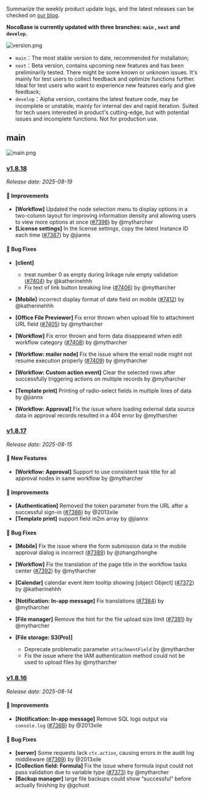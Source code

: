 Summarize the weekly product update logs, and the latest releases can be checked on [our blog](https://www.nocobase.com/en/blog/timeline).

**NocoBase is currently updated with three branches: `main` , `next` and `develop`.**

![version.png](https://static-docs.nocobase.com/ba5f04e27e99c625cb3822da5df07860.png)

* `main`：The most stable version to date, recommended for installation;
* `next`：Beta version, contains upcoming new features and has been preliminarily tested. There might be some known or unknown issues. It's mainly for test users to collect feedback and optimize functions further. Ideal for test users who want to experience new features early and give feedback;
* `develop`：Alpha version, contains the latest feature code, may be incomplete or unstable, mainly for internal dev and rapid iteration. Suited for tech users interested in product's cutting-edge, but with potential issues and incomplete functions. Not for production use.

## main

![main.png](https://static-docs.nocobase.com/47a3c71734c1d0f908b51f9ebd53c0ac.png)

### [v1.8.18](https://www.nocobase.com/en/blog/v1.8.18)

*Release date: 2025-08-19*

#### 🚀 Improvements

- **[Workflow]** Updated the node selection menu to display options in a two-column layout for improving information density and allowing users to view more options at once ([#7396](https://github.com/nocobase/nocobase/pull/7396)) by @mytharcher
- **[License settings]** In the license settings, copy the latest Instance ID each time ([#7387](https://github.com/nocobase/nocobase/pull/7387)) by @jiannx

#### 🐛 Bug Fixes

- **[client]**

  - treat number 0 as empty during linkage rule empty validation ([#7404](https://github.com/nocobase/nocobase/pull/7404)) by @katherinehhh
  - Fix text of link button breaking line ([#7406](https://github.com/nocobase/nocobase/pull/7406)) by @mytharcher
- **[Mobile]** incorrect display format of date field on mobile ([#7412](https://github.com/nocobase/nocobase/pull/7412)) by @katherinehhh
- **[Office File Previewer]** Fix error thrown when upload file to attachment URL field ([#7405](https://github.com/nocobase/nocobase/pull/7405)) by @mytharcher
- **[Workflow]** Fix error thrown and form data disappeared when edit workflow category ([#7408](https://github.com/nocobase/nocobase/pull/7408)) by @mytharcher
- **[Workflow: mailer node]** Fix the issue where the email node might not resume execution properly ([#7409](https://github.com/nocobase/nocobase/pull/7409)) by @mytharcher
- **[Workflow: Custom action event]** Clear the selected rows after successfully triggering actions on multiple records by @mytharcher
- **[Template print]** Printing of radio-select fields in multiple lines of data by @jiannx
- **[Workflow: Approval]** Fix the issue where loading external data source data in approval records resulted in a 404 error by @mytharcher

### [v1.8.17](https://www.nocobase.com/en/blog/v1.8.17)

*Release date: 2025-08-15*

#### 🎉 New Features

- **[Workflow: Approval]** Support to use consistent task title for all approval nodes in same workflow by @mytharcher

#### 🚀 Improvements

- **[Authentication]** Removed the token parameter from the URL after a successful sign-in ([#7386](https://github.com/nocobase/nocobase/pull/7386)) by @2013xile
- **[Template print]** support field m2m array by @jiannx

#### 🐛 Bug Fixes

- **[Mobile]** Fix the issue where the form submission data in the mobile approval dialog is incorrect ([#7389](https://github.com/nocobase/nocobase/pull/7389)) by @zhangzhonghe
- **[Workflow]** Fix the translation of the page title in the workflow tasks center ([#7392](https://github.com/nocobase/nocobase/pull/7392)) by @mytharcher
- **[Calendar]** calendar event item tooltip showing [object Object] ([#7372](https://github.com/nocobase/nocobase/pull/7372)) by @katherinehhh
- **[Notification: In-app message]** Fix translations ([#7384](https://github.com/nocobase/nocobase/pull/7384)) by @mytharcher
- **[File manager]** Remove the hint for the file upload size limit ([#7391](https://github.com/nocobase/nocobase/pull/7391)) by @mytharcher
- **[File storage: S3(Pro)]**

  - Deprecate problematic parameter `attachmentField` by @mytharcher
  - Fix the issue where the IAM authentication method could not be used to upload files by @mytharcher

### [v1.8.16](https://www.nocobase.com/en/blog/v1.8.16)

*Release date: 2025-08-14*

#### 🚀 Improvements

- **[Notification: In-app message]** Remove SQL logs output via `console.log` ([#7368](https://github.com/nocobase/nocobase/pull/7368)) by @2013xile

#### 🐛 Bug Fixes

- **[server]** Some requests lack `ctx.action`, causing errors in the audit log middleware ([#7369](https://github.com/nocobase/nocobase/pull/7369)) by @2013xile
- **[Collection field: Formula]** Fix the issue where formula input could not pass validation due to variable type ([#7373](https://github.com/nocobase/nocobase/pull/7373)) by @mytharcher
- **[Backup manager]** large file backups could show “successful” before actually finishing by @gchust
